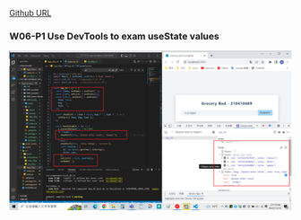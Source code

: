 [Github URL](https://github.com/as718296/1111-wp1-demo-210410469)

### W06-P1 Use DevTools to exam useState values

![](W06-P1.png)
